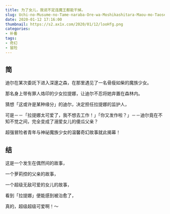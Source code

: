 ```yaml
---
title: 为了女儿，我说不定连魔王都能干掉。
slug: Uchi-no-Musume-no-Tame-naraba-Ore-wa-Moshikashitara-Maou-mo-Taoseru-kamo-Shirenai
date: 2020-01-12 17:16:00
thumbnail: https://s2.ax1x.com/2020/01/12/looHfg.png
categories:
- 补番
tags:
- 奇幻
- 冒险
---
```


## 简

迪尔在某次委託下进入深邃之森，在那里遇见了一名骨瘦如柴的魔族少女。

那名身上带有罪人烙印的少女拉提娜，让迪尔不忍将她弃置在森林内。

猜想「这或许是某种缘分」的迪尔，决定担任拉提娜的监护人，

可是－－「拉提娜太可爱了，我不想去工作！」「你又发作啦？」－－迪尔竟在不知不觉之间，完全变成了溺爱女儿的傻瓜父亲？

超强冒险者青年与神祕魔族少女的温馨奇幻故事就此揭幕！

## 结

这是一个发生在偶然间的故事，

一个萝莉控的父亲的故事，

一个超级无敌可爱的女儿的故事，

看到「拉提娜」便能感到被治愈了，

真的，超级超级可爱啊！～
